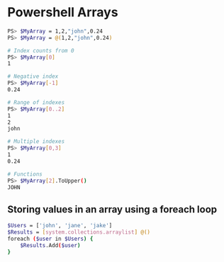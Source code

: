# Powershell Arrays

```sh
PS> $MyArray = 1,2,"john",0.24
PS> $MyArray = @(1,2,"john",0.24)

# Index counts from 0
PS> $MyArray[0]
1

# Negative index
PS> $MyArray[-1]
0.24

# Range of indexes
PS> $MyArray[0..2]
1
2
john

# Multiple indexes
PS> $MyArray[0,3]
1
0.24

# Functions
PS> $MyArray[2].ToUpper()
JOHN
```

## Storing values in an array using a foreach loop
```sh
$Users = ['john', 'jane', 'jake']
$Results = [system.collections.arraylist] @()
foreach ($user in $Users) {
    $Results.Add($user)
}
```
